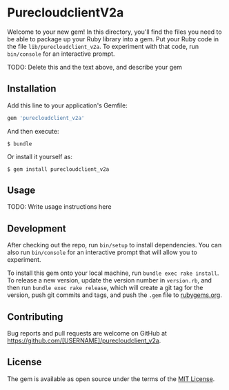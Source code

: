 # PurecloudclientV2a

Welcome to your new gem! In this directory, you'll find the files you need to be able to package up your Ruby library into a gem. Put your Ruby code in the file `lib/purecloudclient_v2a`. To experiment with that code, run `bin/console` for an interactive prompt.

TODO: Delete this and the text above, and describe your gem

## Installation

Add this line to your application's Gemfile:

```ruby
gem 'purecloudclient_v2a'
```

And then execute:

    $ bundle

Or install it yourself as:

    $ gem install purecloudclient_v2a

## Usage

TODO: Write usage instructions here

## Development

After checking out the repo, run `bin/setup` to install dependencies. You can also run `bin/console` for an interactive prompt that will allow you to experiment.

To install this gem onto your local machine, run `bundle exec rake install`. To release a new version, update the version number in `version.rb`, and then run `bundle exec rake release`, which will create a git tag for the version, push git commits and tags, and push the `.gem` file to [rubygems.org](https://rubygems.org).

## Contributing

Bug reports and pull requests are welcome on GitHub at https://github.com/[USERNAME]/purecloudclient_v2a.

## License

The gem is available as open source under the terms of the [MIT License](https://opensource.org/licenses/MIT).
